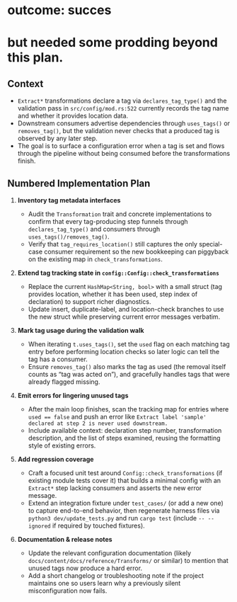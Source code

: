 # outcome: succes
# but needed some prodding beyond this plan.

## Context
- `Extract*` transformations declare a tag via `declares_tag_type()` and the validation pass in `src/config/mod.rs:522` currently records the tag name and whether it provides location data.
- Downstream consumers advertise dependencies through `uses_tags()` or `removes_tag()`, but the validation never checks that a produced tag is observed by any later step.
- The goal is to surface a configuration error when a tag is set and flows through the pipeline without being consumed before the transformations finish.

## Numbered Implementation Plan
1. **Inventory tag metadata interfaces**
   - Audit the `Transformation` trait and concrete implementations to confirm that every tag-producing step funnels through `declares_tag_type()` and consumers through `uses_tags()/removes_tag()`.
   - Verify that `tag_requires_location()` still captures the only special-case consumer requirement so the new bookkeeping can piggyback on the existing map in `check_transformations`.

2. **Extend tag tracking state in `config::Config::check_transformations`**
   - Replace the current `HashMap<String, bool>` with a small struct (tag provides location, whether it has been used, step index of declaration) to support richer diagnostics.
   - Update insert, duplicate-label, and location-check branches to use the new struct while preserving current error messages verbatim.

3. **Mark tag usage during the validation walk**
   - When iterating `t.uses_tags()`, set the `used` flag on each matching tag entry before performing location checks so later logic can tell the tag has a consumer.
   - Ensure `removes_tag()` also marks the tag as used (the removal itself counts as “tag was acted on”), and gracefully handles tags that were already flagged missing.

4. **Emit errors for lingering unused tags**
   - After the main loop finishes, scan the tracking map for entries where `used == false` and push an error like `Extract label 'sample' declared at step 2 is never used downstream.`
   - Include available context: declaration step number, transformation description, and the list of steps examined, reusing the formatting style of existing errors.

5. **Add regression coverage**
   - Craft a focused unit test around `Config::check_transformations` (if existing module tests cover it) that builds a minimal config with an `Extract*` step lacking consumers and asserts the new error message.
   - Extend an integration fixture under `test_cases/` (or add a new one) to capture end-to-end behavior, then regenerate harness files via `python3 dev/update_tests.py` and run `cargo test` (include `-- --ignored` if required by touched fixtures).

6. **Documentation & release notes**
   - Update the relevant configuration documentation (likely `docs/content/docs/reference/Transforms/` or similar) to mention that unused tags now produce a hard error.
   - Add a short changelog or troubleshooting note if the project maintains one so users learn why a previously silent misconfiguration now fails.

